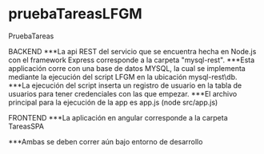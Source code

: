 # pruebaTareasLFGM
PruebaTareas

BACKEND
***La api REST del servicio que se encuentra hecha en Node.js con el framework Express corresponde a la carpeta "mysql-rest". 
***Esta applicación corre con una base de datos MYSQL, la cual se implementa mediante la ejecución del script LFGM en la ubicación mysql-rest\db. 
***La ejecución del script inserta un registro de usuario en la tabla de usuarios para tener credenciales con las que empezar.
***El archivo principal para la ejecución de la app es app.js (node src/app.js)

FRONTEND
***La aplicación en angular corresponde a la carpeta TareasSPA

***Ambas se deben correr aún bajo entorno de desarrollo

